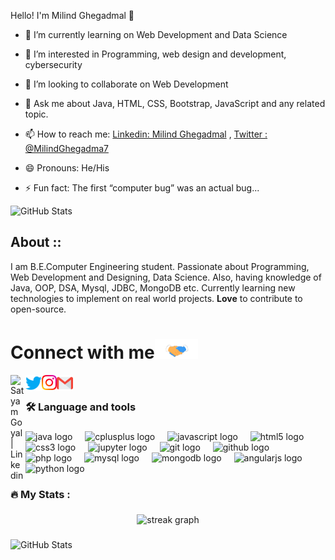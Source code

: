 Hello! I'm Milind Ghegadmal 👋

- 🌱 I’m currently learning on Web Development and Data Science
- 👀 I’m interested in Programming, web design and development, cybersecurity 
- 👯 I’m looking to collaborate on Web Development
- 💬 Ask me about Java, HTML, CSS, Bootstrap, JavaScript and any related topic.
- 📫 How to reach me: [Linkedin: Milind Ghegadmal](https://www.linkedin.com/in/milind-ghegadmal-1b8728221) ,
                      [Twitter : @MilindGhegadma7](https://twitter.com/MilindGhegadma7) 

- 😄 Pronouns: He/His
- ⚡ Fun fact: The first “computer bug” was an actual bug...




![GitHub Stats](https://github-readme-stats.vercel.app/api?username=milindg123&theme=radical)





## About ::
   I am B.E.Computer Engineering student. Passionate about Programming, Web Development and Designing, Data Science. Also, having knowledge of Java, OOP, DSA, Mysql, JDBC, MongoDB etc. Currently learning new technologies to implement on real world projects. **Love** to contribute to open-source.



# Connect with me<img src="https://github.com/SatYu26/SatYu26/blob/master/Assets/Handshake.gif" height="32px">

  <a href="https://www.linkedin.com/in/milind-ghegadmal-1b8728221/">
    <img align="left" alt="Satyam Goyal | Linkedin" width="24px" />
  </a> &nbsp;&nbsp;
  <a href="https://twitter.com/MilindGhegadma7">
    <img align="left" alt="Satyam Goyal | Twitter" width="26px" src="https://github.com/SatYu26/SatYu26/blob/master/Assets/Twitter.svg" />
  </a> &nbsp;&nbsp;
  <a href="https://www.instagram.com/mr.milind007/">
    <img align="left" alt="Satyam Goyal | Instagram" width="24px" src="https://github.com/SatYu26/SatYu26/blob/master/Assets/Instagram.svg" />
  </a> &nbsp;&nbsp;
  <a href="mailto:gmilind2002@gmail.com">
    <img align="left" alt="Satyam Goyal | Gmail" width="26px" src="https://github.com/SatYu26/SatYu26/blob/master/Assets/Gmail.svg" />
  </a>


<h3 align="left">🛠 Language and tools</h3>

###

<div align="left">
  <img src="https://cdn.jsdelivr.net/gh/devicons/devicon/icons/java/java-original.svg" height="40" alt="java logo"  />
  <img width="12" />
  <img src="https://cdn.jsdelivr.net/gh/devicons/devicon/icons/cplusplus/cplusplus-original.svg" height="40" alt="cplusplus logo"  />
  <img width="12" />
  <img src="https://cdn.jsdelivr.net/gh/devicons/devicon/icons/javascript/javascript-original.svg" height="40" alt="javascript logo"  />
  <img width="12" />
  <img src="https://cdn.jsdelivr.net/gh/devicons/devicon/icons/html5/html5-original.svg" height="40" alt="html5 logo"  />
  <img width="12" />
  <img src="https://cdn.jsdelivr.net/gh/devicons/devicon/icons/css3/css3-original.svg" height="40" alt="css3 logo"  />
  <img width="12" />
  <img src="https://cdn.jsdelivr.net/gh/devicons/devicon/icons/tailwindcss/tailwindcss-original-wordmark.svg" height="40" alt="jupyter logo"  />
  <img width="12" />
  <img src="https://cdn.jsdelivr.net/gh/devicons/devicon/icons/git/git-original.svg" height="40" alt="git logo"  />
  <img width="12" />
  <img src="https://cdn.jsdelivr.net/gh/devicons/devicon/icons/github/github-original.svg" height="40" alt="github logo"  />
  <img width="12" />
  <img src="https://cdn.jsdelivr.net/gh/devicons/devicon/icons/php/php-original.svg" height="40" alt="php logo"  />
  <img width="12" />
  <img src="https://cdn.jsdelivr.net/gh/devicons/devicon/icons/mysql/mysql-original.svg" height="40" alt="mysql logo"  />
  <img width="12" />
  <img src="https://cdn.jsdelivr.net/gh/devicons/devicon/icons/mongodb/mongodb-original.svg" height="40" alt="mongodb logo"  />
  <img width="12" />
  <img src="https://cdn.jsdelivr.net/gh/devicons/devicon/icons/angularjs/angularjs-original.svg" height="40" alt="angularjs logo"  />
  <img width="12" />
  <img src="https://cdn.jsdelivr.net/gh/devicons/devicon/icons/python/python-original.svg" height="40" alt="python logo"  />
</div>

###

<h3 align="left">🔥   My Stats :</h3>

###

<div align="center">
  <img src="https://streak-stats.demolab.com?user=mayurdehade&locale=en&mode=daily&theme=dark&hide_border=false&border_radius=5&order=3" height="220" alt="streak graph"  />
</div>

###
![GitHub Stats](https://github-readme-stats.vercel.app/api?username=milindg123&theme=radical)





